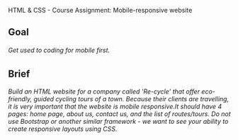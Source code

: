 HTML & CSS - Course Assignment: Mobile-responsive website
## Goal
###### Get used to coding for mobile first.
## Brief
###### Build an HTML website for a company called 'Re-cycle' that offer eco-friendly, guided cycling tours of a town. Because their clients are travelling, it is very important that the website is mobile responsive.It should have 4 pages: home page, about us, contact us, and the list of routes/tours. Do not use Bootstrap or another similar framework - we want to see your ability to create responsive layouts using CSS.
